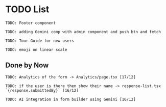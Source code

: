 # TODO List

    TODO: Footer component

    TODO: adding Gemini comp with admin component and push btn and fetch

    TODO: Tour Guide for new users

    TODO: emoji on linear scale

## Done by Now

    TODO: Analytics of the form -> Analytics/page.tsx [17/12]

    TODO: if the user is there then show their name -> response-list.tsx
    `{response.submittedBy}` [16/12]

    TODO: AI integration in form builder using Gemini [16/12]
